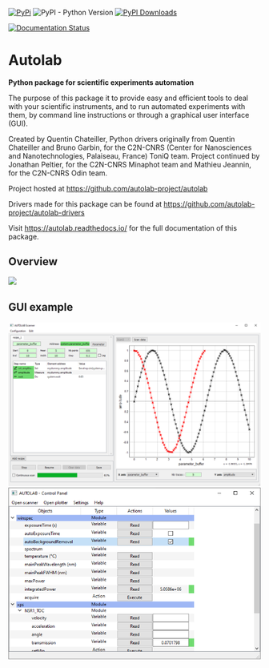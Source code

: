 [![PyPi](https://img.shields.io/pypi/v/autolab)](https://pypi.org/project/autolab/)
![PyPI - Python Version](https://img.shields.io/pypi/pyversions/autolab)
[![PyPI Downloads](https://img.shields.io/pypi/dm/autolab.svg?label=PyPI%20downloads)](https://pypi.org/project/autolab/)

[![Documentation Status](https://readthedocs.org/projects/autolab/badge/?version=latest)](https://autolab.readthedocs.io/en/latest/?badge=latest)

# Autolab
__Python package for scientific experiments automation__

The purpose of this package it to provide easy and efficient tools to deal with your scientific instruments, and to run automated experiments with them, by command line instructions or through a graphical user interface (GUI).

Created by Quentin Chateiller, Python drivers originally from Quentin Chateiller and Bruno Garbin, for the C2N-CNRS (Center for Nanosciences and Nanotechnologies, Palaiseau, France) ToniQ team.
Project continued by Jonathan Peltier, for the C2N-CNRS Minaphot team and Mathieu Jeannin, for the C2N-CNRS Odin team.

Project hosted at https://github.com/autolab-project/autolab

Drivers made for this package can be found at https://github.com/autolab-project/autolab-drivers

Visit https://autolab.readthedocs.io/ for the full documentation of this package.

## Overview

<img src="https://raw.githubusercontent.com/autolab-project/autolab/master/docs/scheme.png">

## GUI example

<img src="https://raw.githubusercontent.com/autolab-project/autolab/master/docs/gui/scanning.png">

<img src="https://raw.githubusercontent.com/autolab-project/autolab/master/docs/gui/control_panel.png">
